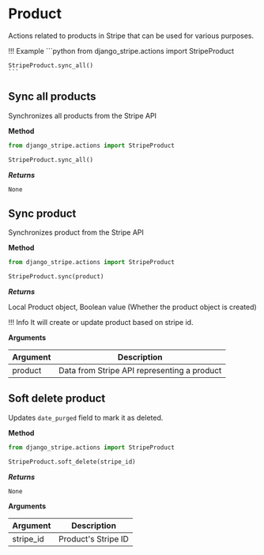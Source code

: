 # Product

Actions related to products in Stripe that can be used for various purposes.

!!! Example
    ```python
    from django_stripe.actions import StripeProduct

    StripeProduct.sync_all()
    ```

## Sync all products

Synchronizes all products from the Stripe API

**Method**

```python
from django_stripe.actions import StripeProduct

StripeProduct.sync_all()
```

***Returns***

`None`

## Sync product

Synchronizes product from the Stripe API

**Method**

```python
from django_stripe.actions import StripeProduct

StripeProduct.sync(product)
```

***Returns***

Local Product object, Boolean value (Whether the product object is created)

!!! Info
    It will create or update product based on stripe id.

**Arguments**

| Argument | Description                                 |
| -------- |---------------------------------------------|
| product  | Data from Stripe API representing a product |


## Soft delete product

Updates `date_purged` field to mark it as deleted.

**Method**

```python
from django_stripe.actions import StripeProduct

StripeProduct.soft_delete(stripe_id)
```

***Returns***

`None`

**Arguments**

| Argument  | Description         |
| --------- |---------------------|
| stripe_id | Product's Stripe ID |
